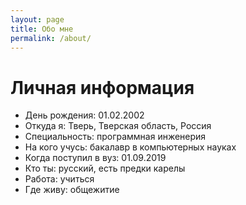 ```yaml
---
layout: page
title: Обо мне
permalink: /about/
---
```


# Личная информация

- День рождения: 01.02.2002
- Откуда я: Тверь, Тверская область, Россия
- Специальность: программная инженерия
- На кого учусь: бакалавр в компьютерных науках
- Когда поступил в вуз: 01.09.2019
- Кто ты: русский, есть предки карелы
- Работа: учиться
- Где живу: общежитие